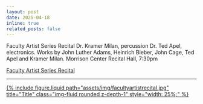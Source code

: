 ```yaml
---
layout: post
date: 2025-04-18
inline: true
related_posts: false
---
```



Faculty Artist Series Recital Dr. Kramer Milan, percussion Dr. Ted Apel, electronics. Works by John Luther Adams, Heinrich Bieber, John Cage, Ted Apel and Kramer Milan. Morrison Center Recital Hall, 7:30pm

<a href="https://www.youtube.com/watch?v=7ioPXqNmRMw&t=2933s">Faculty Artist Series Recital



---

  {% include figure.liquid path="assets/img/facultyartistrecital.jpg" title="Title" class="img-fluid rounded z-depth-1" style="width: 25%;" %}





